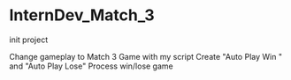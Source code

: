 
# InternDev_Match_3

init project

Change gameplay to Match 3 Game with my script
Create "Auto Play Win " and "Auto Play Lose"
Process win/lose game
